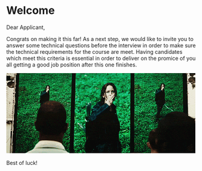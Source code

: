 # Welcome

Dear Applicant,

Congrats on making it this far! As a next step, we would like to invite you to answer some technical questions before the interview in order to make sure the technical requirements for the course are meet. Having candidates which meet this criteria is essential in order to deliver on the promice of you all getting a good job position after this one finishes.

![](hunger.gif)

Best of luck!
